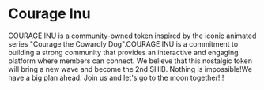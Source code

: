 # Courage Inu
COURAGE INU is a community-owned token inspired by the iconic
animated series "Courage the Cowardly Dog".COURAGE INU is a
commitment to building a strong community that provides an
interactive and engaging platform where members can connect. We
believe that this nostalgic token will bring a new wave and become the
2nd SHIB. Nothing is impossible!We have a big plan ahead. Join us and
let's go to the moon together!!!
